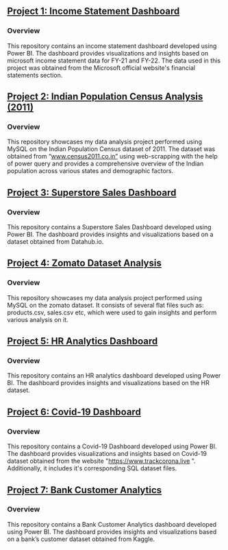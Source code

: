 ## [Project 1: Income Statement Dashboard](https://github.com/chinmoy2306/Income_statement_analytics.git)
### Overview
This repository contains an income statement dashboard developed using Power BI. The dashboard provides visualizations and insights based on microsoft income statement data for FY-21 and FY-22. The data used in this project was obtained from the Microsoft official website's financial statements section.
## [Project 2: Indian Population Census Analysis (2011)](https://github.com/chinmoy2306/census_2011_analysis.git)
### Overview
This repository showcases my data analysis project performed using MySQL on the Indian Population Census dataset of 2011. The dataset was obtained from “www.census2011.co.in” using web-scrapping with the help of power query and provides a comprehensive overview of the Indian population across various states and demographic factors.
## [Project 3: Superstore Sales Dashboard](https://github.com/chinmoy2306/superstore_sales_analysis.git)
### Overview
This repository contains a Superstore Sales Dashboard developed using Power BI. The dashboard provides insights and visualizations based on a dataset obtained from Datahub.io.
## [Project 4: Zomato Dataset Analysis](https://github.com/chinmoy2306/zomato_data_analysis.git)
### Overview
This repository showcases my data analysis project performed using MySQL on the zomato dataset.
It consists of several flat files such as: products.csv, sales.csv etc, which were used to gain insights and perform various analysis on it.
## [Project 5: HR Analytics Dashboard](https://github.com/chinmoy2306/HR_analytics.git)
### Overview
This repository contains an HR analytics dashboard developed using Power BI. The dashboard provides insights and visualizations based on the HR dataset.
## [Project 6: Covid-19 Dashboard](https://github.com/chinmoy2306/Covid-19_dashboard.git)
### Overview
This repository contains a Covid-19 Dashboard developed using Power BI. The dashboard provides visualizations and insights based on Covid-19 dataset obtained from the website "https://www.trackcorona.live ". Additionally, it includes it's corresponding SQL dataset files.
## [Project 7: Bank Customer Analytics](https://github.com/chinmoy2306/Bank_Customer_Analytics.git)
### Overview
This repository contains a Bank Customer Analytics dashboard developed using Power BI. The dashboard provides insights and visualizations based on a bank’s customer dataset obtained from Kaggle.
